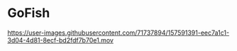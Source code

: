# GoFish


https://user-images.githubusercontent.com/71737894/157591391-eec7a1c1-3d04-4d81-8ecf-bd2fdf7b70e1.mov

